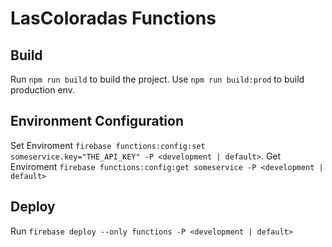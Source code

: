# LasColoradas Functions

## Build

Run `npm run build` to build the project. Use `npm run build:prod` to build production env.

## Environment Configuration

Set Enviroment `firebase functions:config:set someservice.key="THE_API_KEY" -P <development | default>`.
Get Enviroment `firebase functions:config:get someservice -P <development | default>`

## Deploy

Run `firebase deploy --only functions -P <development | default>`